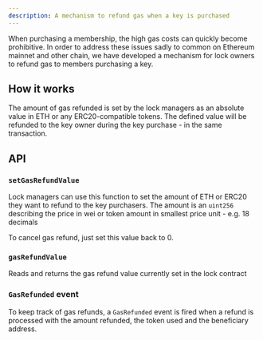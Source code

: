 ```yaml
---
description: A mechanism to refund gas when a key is purchased
---
```


When purchasing a membership, the high gas costs can quickly become prohibitive. In order to address these issues sadly to common on Ethereum mainnet and other chain, we have developed a mechanism for lock owners to refund gas to members purchasing a key.

## How it works

The amount of gas refunded is set by the lock managers as an absolute value in ETH or any ERC20-compatible tokens. The defined value will be refunded to the key owner during the key purchase - in the same transaction.

## API

### `setGasRefundValue`

Lock managers can use this function to set the amount of ETH or ERC20 they want to refund to the key purchasers. The amount is an `uint256` describing the price in wei or token amount in smallest price unit - e.g. 18 decimals

To cancel gas refund, just set this value back to 0.

### `gasRefundValue`

Reads and returns the gas refund value currently set in the lock contract

### `GasRefunded` event

To keep track of gas refunds, a `GasRefunded` event is fired when a refund is processed with the amount refunded, the token used and the beneficiary address.